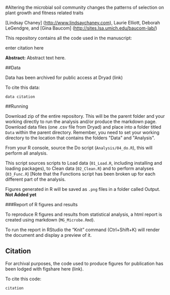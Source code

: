 #Altering the microbial soil community changes the patterns of selection on plant growth and fitness related traits

[Lindsay Chaney] (http://www.lindsaychaney.com), Laurie Elliott, Deborah LeGendgre, and [Gina Baucom] (http://sites.lsa.umich.edu/baucom-lab/)

This repository contains all the code used in the manuscript:

enter citation here

**Abstract:** Abstract text here.

##Data

Data has been archived for public access at Dryad (link)

To cite this data:

```
data citation
```

##Running

Download zip of the entire repository. This will be the parent folder and your working directly to run the analysis and/or produce the markdown page. Download data files (one .csv file from Dryad) and place into a folder titled `Data` within the parent directory. Remember, you need to set your working 
directory to the location that contains the folders "Data" and "Analysis".

From your R console, source the Do script (`Analysis/04_do.R`), this will perform all analysis.

This script sources scripts to Load data (`01_Load.R`, including installing and loading packages), to Clean data (`02_Clean.R`) and to perform analyses (`03_Func.R`) [Note that the Functions script has been broken up for each different part of the analysis.

Figures generated in R will be saved as `.png` files in a folder called Output. **Not Added yet**

###Report of R figures and results

To reproduce R figures and results from statistical analysis, a html report is created using markdown (`MG_Microbe.Rmd`).

To run the report in RStudio the “Knit” command (Ctrl+Shift+K) will render the document and display a preview of it.

## Citation

For archival purposes, the code used to produce figures for publication has been lodged with figshare here (link).

To cite this code:

```
citation
```
